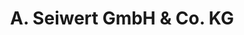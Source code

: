 ---
title: "A. Seiwert GmbH & Co. KG"
url: /dillingen-saar/a-seiwert-gmbh-und-co-kg/
shop: Autowerkstatt
---